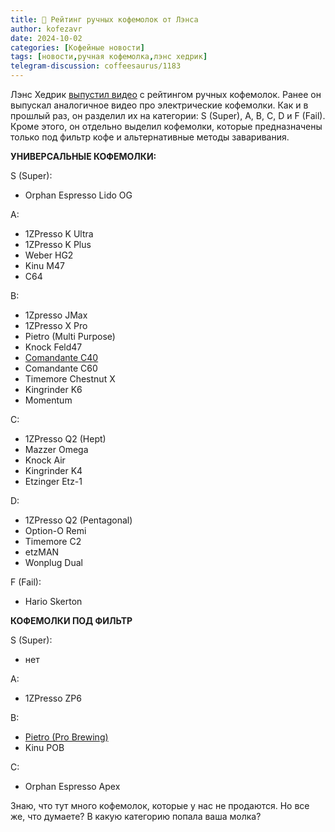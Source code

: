 ```yaml
---
title: 📰 Рейтинг ручных кофемолок от Лэнса
author: kofezavr
date: 2024-10-02
categories: [Кофейные новости]
tags: [новости,ручная кофемолка,лэнс хедрик]
telegram-discussion: coffeesaurus/1183
--- 
```

Лэнс Хедрик [выпустил видео](https://www.youtube.com/watch?v=nXunNMwWIJk) с рейтингом ручных кофемолок. Ранее он выпускал аналогичное видео про электрические кофемолки. Как и в прошлый раз, он разделил их на категории: S (Super), A, B, C, D и F (Fail). Кроме этого, он отдельно выделил кофемолки, которые предназначены только под фильтр кофе и альтернативные методы заваривания.

**УНИВЕРСАЛЬНЫЕ КОФЕМОЛКИ:**

S (Super):
- Orphan Espresso Lido OG

A:
- 1ZPresso K Ultra
- 1ZPresso K Plus
- Weber HG2
- Kinu M47
- C64

B:
- 1Zpresso JMax
- 1ZPresso X Pro
- Pietro (Multi Purpose)
- Knock Feld47
- [Comandante C40](https://youtu.be/GP97O2WXB68)
- Comandante C60
- Timemore Chestnut X
- Kingrinder K6
- Momentum

C:
- 1ZPresso Q2 (Hept)
- Mazzer Omega
- Knock Air
- Kingrinder K4
- Etzinger Etz-1

D:
- 1ZPresso Q2 (Pentagonal)
- Option-O Remi
- Timemore C2
- etzMAN
- Wonplug Dual

F (Fail):
- Hario Skerton

**КОФЕМОЛКИ ПОД ФИЛЬТР**

S (Super):
- нет

A:
- 1ZPresso ZP6

B:
- [Pietro (Pro Brewing)](https://youtu.be/H2FWiHdinSo)
- Kinu POB

C:
- Orphan Espresso Apex

Знаю, что тут много кофемолок, которые у нас не продаются. Но все же, что думаете? В какую категорию попала ваша молка?